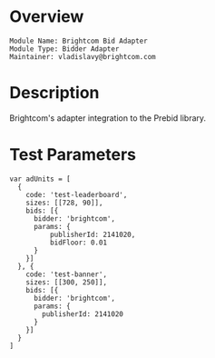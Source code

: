 # Overview

```
Module Name: Brightcom Bid Adapter
Module Type: Bidder Adapter
Maintainer: vladislavy@brightcom.com
```

# Description

Brightcom's adapter integration to the Prebid library.

# Test Parameters

```
var adUnits = [
  {
    code: 'test-leaderboard',
    sizes: [[728, 90]],
    bids: [{
      bidder: 'brightcom',
      params: {
          publisherId: 2141020,
          bidFloor: 0.01
      }
    }]
  }, {
    code: 'test-banner',
    sizes: [[300, 250]],
    bids: [{
      bidder: 'brightcom',
      params: {
        publisherId: 2141020
      }
    }]
  }
]
```
